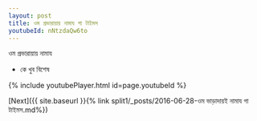 ```yaml
---
layout: post
title: ওম প্রভারায়ায় নামায গা টাইমস
youtubeId: nNtzdaQw6to
---
```

 
 
 ওম প্রভারায়ায় নামায  
 
 -  কে খুব বিশেষ 
 
  
 
  
 
 
 
 
 
 


{% include youtubePlayer.html id=page.youtubeId %}
 
[Next]({{ site.baseurl }}{% link  split1/_posts/2016-06-28-ওম ভাড়াদায়ই নামায গা টাইমস.md%})
 

